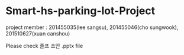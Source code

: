 # Smart-hs-parking-lot-Project
 project member : 201455035(lee sangsu), 201455046(cho sungwook), 201510627(xuan canshou)
 
 Please check 졸프 초안 .pptx file
